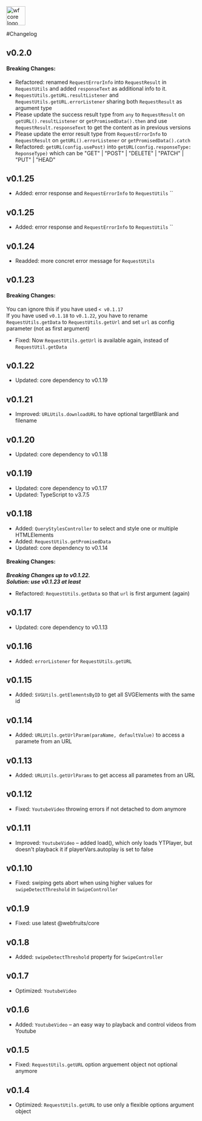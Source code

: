 <img src="https://webfruits.io/assets/wf-small-toolbox-logo.svg" alt="wf core logo" height="50px">

#Changelog
## v0.2.0
#### Breaking Changes:
* Refactored: renamed `RequestErrorInfo` into `RequestResult` in `RequestUtils` and added `responseText` as additional info to it.
* `RequestUtils.getURL.resultListener` and `RequestUtils.getURL.errorListener` sharing both `RequestResult` as argument type
* Please update the success result type from `any` to `RequestResult` on `getURL().resultListener` or `getPromisedData().then` and use `RequestResult.responseText` to get the content as in previous versions
* Please update the error result type from `RequestErrorInfo` to `RequestResult` on `getURL().errorListener` or `getPromisedData().catch` 
* Refactored: `getURL(config.usePost)` into `getURL(config.responseType: ReponseType)` which can be "GET" | "POST" | "DELETE" | "PATCH" | "PUT" | "HEAD"

## v0.1.25
* Added: error response and `RequestErrorInfo` to `RequestUtils`
``

## v0.1.25
* Added: error response and `RequestErrorInfo` to `RequestUtils`
``
## v0.1.24
* Readded: more concret error message for `RequestUtils`

## v0.1.23
#### Breaking Changes:
You can ignore this if you have used `< v0.1.17`  
If you have used `v0.1.18` to `v0.1.22`, you have to rename `RequestUtils.getData` to `RequestUtils.getUrl` and set `url` as config parameter (not as first argument)
* Fixed: Now `RequestUtils.getUrl` is available again, instead of `RequestUtil.getData`

## v0.1.22
* Updated: core dependency to v0.1.19

## v0.1.21
* Improved: `URLUtils.downloadURL` to have optional targetBlank and filename 

## v0.1.20
* Updated: core dependency to v0.1.18

## v0.1.19
* Updated: core dependency to v0.1.17
* Updated: TypeScript to v3.7.5

## v0.1.18
* Added: `QueryStylesController` to select and style one or multiple HTMLElements
* Added: `RequestUtils.getPromisedData`
* Updated: core dependency to v0.1.14

#### Breaking Changes:
_**Breaking Changes up to v0.1.22.  
Solution: use v0.1.23 at least**_
* Refactored: `RequestUtils.getData` so that `url` is first argument (again)

## v0.1.17
* Updated: core dependency to v0.1.13

## v0.1.16
* Added: `errorListener` for `RequestUtils.getURL`

## v0.1.15
* Added: `SVGUtils.getElementsByID` to get all SVGElements with the same id

## v0.1.14
* Added: `URLUtils.getUrlParam(paraName, defaultValue)` to access a paramete from an URL

## v0.1.13
* Added: `URLUtils.getUrlParams` to get access all parametes from an URL

## v0.1.12
* Fixed: `YoutubeVideo` throwing errors if not detached to dom anymore 

## v0.1.11
* Improved: `YoutubeVideo` – added load(), which only loads YTPlayer, but doesn't playback it if playerVars.autoplay is set to false

## v0.1.10
* Fixed: swiping gets abort when using higher values for `swipeDetectThreshold` in `SwipeController`

## v0.1.9
* Fixed: use latest @webfruits/core 

## v0.1.8
* Added: `swipeDetectThreshold` property for `SwipeController` 

## v0.1.7
* Optimized: `YoutubeVideo`

## v0.1.6
* Added: `YoutubeVideo` – an easy way to playback and control videos from Youtube

## v0.1.5
* Fixed: `RequestUtils.getURL` option arguement object not optional anymore 

## v0.1.4
* Optimized: `RequestUtils.getURL` to use only a flexible options argument object 
